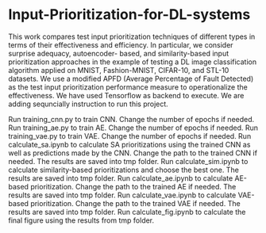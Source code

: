 # Input-Prioritization-for-DL-systems
This work compares test input prioritization techniques of different types in terms of their effectiveness and efficiency. In particular, we consider surprise adequacy, autoencoder- based, and similarity-based input prioritization approaches in the example of testing a DL image classification algorithm applied on MNIST, Fashion-MNIST, CIFAR-10, and STL-10 datasets. We use a modified APFD (Average Percentage of Fault Detected) as the test input prioritization performance measure to operationalize the effectiveness. 
We have used Tensorflow as backend to execute. We are adding sequncially instruction to run this project. 

Run training_cnn.py to train CNN. Change the number of epochs if needed.
Run training_ae.py to train AE. Change the number of epochs if needed.
Run training_vae.py to train VAE. Change the number of epochs if needed.
Run calculate_sa.ipynb to calculate SA prioritizations using the trained CNN as well as predictions made by the CNN. Change the path to the trained CNN if needed. The results are saved into tmp folder.
Run calculate_sim.ipynb to calculate similarity-based prioritizations and choose the best one. The results are saved into tmp folder.
Run calculate_ae.ipynb to calculate AE-based prioritization. Change the path to the trained AE if needed. The results are saved into tmp folder.
Run calculate_vae.ipynb to calculate VAE-based prioritization. Change the path to the trained VAE if needed. The results are saved into tmp folder.
Run calculate_fig.ipynb to calculate the final figure using the results from tmp folder.
